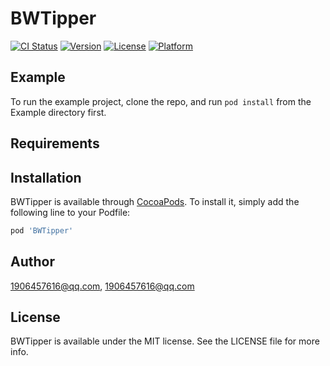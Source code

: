 # BWTipper


[![CI Status](https://img.shields.io/travis/1906457616@qq.com/BWTipper.svg?style=flat)](https://travis-ci.org/1906457616@qq.com/BWTipper)
[![Version](https://img.shields.io/cocoapods/v/BWTipper.svg?style=flat)](https://cocoapods.org/pods/BWTipper)
[![License](https://img.shields.io/cocoapods/l/BWTipper.svg?style=flat)](https://cocoapods.org/pods/BWTipper)
[![Platform](https://img.shields.io/cocoapods/p/BWTipper.svg?style=flat)](https://cocoapods.org/pods/BWTipper)

## Example

To run the example project, clone the repo, and run `pod install` from the Example directory first.

## Requirements

## Installation

BWTipper is available through [CocoaPods](https://cocoapods.org). To install
it, simply add the following line to your Podfile:

```ruby
pod 'BWTipper'
```

## Author

1906457616@qq.com, 1906457616@qq.com

## License

BWTipper is available under the MIT license. See the LICENSE file for more info.

